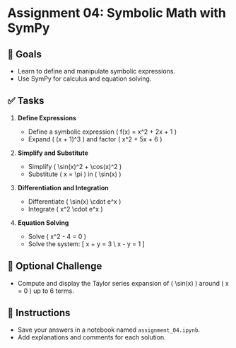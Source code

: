 # Assignment 04: Symbolic Math with SymPy

## 🌟 Goals
- Learn to define and manipulate symbolic expressions.
- Use SymPy for calculus and equation solving.

## ✅ Tasks

1. **Define Expressions**  
   - Define a symbolic expression \( f(x) = x^2 + 2x + 1 \)
   - Expand \( (x + 1)^3 \) and factor \( x^2 + 5x + 6 \)

2. **Simplify and Substitute**  
   - Simplify \( \sin(x)^2 + \cos(x)^2 \)
   - Substitute \( x = \pi \) in \( \sin(x) \)

3. **Differentiation and Integration**  
   - Differentiate \( \sin(x) \cdot e^x \)
   - Integrate \( x^2 \cdot e^x \)

4. **Equation Solving**  
   - Solve \( x^2 - 4 = 0 \)
   - Solve the system:
     \[ x + y = 3 \\
        x - y = 1 \]

## 🌟 Optional Challenge
- Compute and display the Taylor series expansion of \( \sin(x) \) around \( x = 0 \) up to 6 terms.

## 📌 Instructions
- Save your answers in a notebook named `assignment_04.ipynb`.
- Add explanations and comments for each solution.
